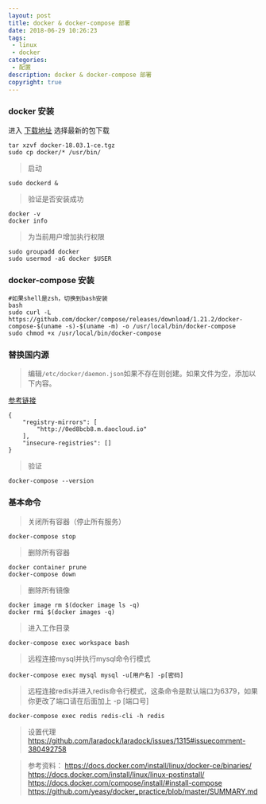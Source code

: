 ```yaml
---
layout: post
title: docker & docker-compose 部署
date: 2018-06-29 10:26:23
tags:
 - linux
 - docker
categories:
 - 配置
description: docker & docker-compose 部署
copyright: true
---
```


### docker 安装

进入 [下载地址](https://download.docker.com/linux/static/stable/x86_64/) 选择最新的包下载

```
tar xzvf docker-18.03.1-ce.tgz
sudo cp docker/* /usr/bin/
```

> 启动

    sudo dockerd &

> 验证是否安装成功

    docker -v
    docker info

> 为当前用户增加执行权限

    sudo groupadd docker
    sudo usermod -aG docker $USER

### docker-compose 安装


```
#如果shell是zsh，切换到bash安装
bash
sudo curl -L https://github.com/docker/compose/releases/download/1.21.2/docker-compose-$(uname -s)-$(uname -m) -o /usr/local/bin/docker-compose
sudo chmod +x /usr/local/bin/docker-compose
```

### 替换国内源

> 编辑`/etc/docker/daemon.json`如果不存在则创建。如果文件为空，添加以下内容。

[参考链接](http://guide.daocloud.io/dcs/daocloud-9153151.html)

```
{
    "registry-mirrors": [
        "http://0ed8bcb8.m.daocloud.io"
    ],
    "insecure-registries": []
}
```


> 验证

    docker-compose --version

### 基本命令

> 关闭所有容器（停止所有服务）

    docker-compose stop

> 删除所有容器

    docker container prune
    docker-compose down

> 删除所有镜像

    docker image rm $(docker image ls -q)
    docker rmi $(docker images -q)

> 进入工作目录

    docker-compose exec workspace bash

> 远程连接mysql并执行mysql命令行模式

    docker-compose exec mysql mysql -u[用户名] -p[密码]

> 远程连接redis并进入redis命令行模式，这条命令是默认端口为6379，如果你更改了端口请在后面加上 -p [端口号]

    docker-compose exec redis redis-cli -h redis

> 设置代理 https://github.com/laradock/laradock/issues/1315#issuecomment-380492758

> 参考资料：
> https://docs.docker.com/install/linux/docker-ce/binaries/
> https://docs.docker.com/install/linux/linux-postinstall/
> https://docs.docker.com/compose/install/#install-compose
> https://github.com/yeasy/docker_practice/blob/master/SUMMARY.md